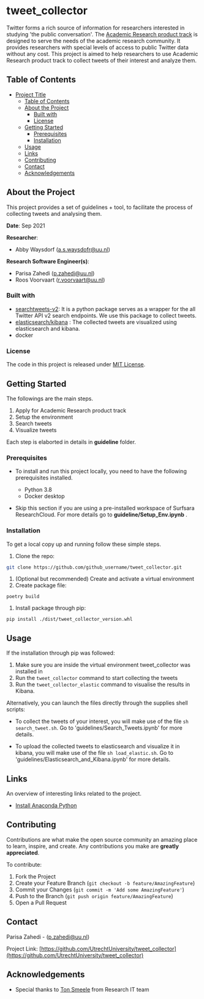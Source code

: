 <!-- Parts of this template are inspired by https://github.com/othneildrew/Best-README-Template -->

# tweet_collector

<!-- Include Github badges here (optional) -->
<!-- e.g. Github Actions workflow status -->

Twitter forms a rich source of information for researchers interested in studying 'the public conversation'. 
The [Academic Research product track](https://developer.twitter.com/en/products/twitter-api/academic-research) is designed to serve the needs of the academic research community.
It provides researchers with special levels of access to public Twitter data without any cost.
This project is aimed to help researchers to use Academic Research product track to collect tweets of their interest and analyze them.

<!-- TABLE OF CONTENTS -->
## Table of Contents

- [Project Title](#project-title)
  - [Table of Contents](#table-of-contents)
  - [About the Project](#about-the-project)
    - [Built with](#built-with)
    - [License](#license)
  - [Getting Started](#getting-started)
    - [Prerequisites](#prerequisites)
    - [Installation](#installation)
  - [Usage](#usage)
  - [Links](#links)
  - [Contributing](#contributing)
  - [Contact](#contact)
  - [Acknowledgements](#Acknowledgements)

<!-- ABOUT THE PROJECT -->
## About the Project
This project provides a set of guidelines + tool, to facilitate the process of collecting tweets and analysing them.

**Date**: Sep 2021

**Researcher**:

- Abby Waysdorf (a.s.waysdofr@uu.nl)

**Research Software Engineer(s)**:

- Parisa Zahedi (p.zahedi@uu.nl)
- Roos Voorvaart (r.voorvaart@uu.nl)

### Built with
- [searchtweets-v2](https://pypi.org/project/searchtweets-v2/): It is a python package serves as a wrapper for the all Twitter API v2 search endpoints. We use this package to collect tweets.
- [elasticsearch/kibana](https://www.elastic.co/) : The collected tweets are visualized using elasticsearch and kibana.
- docker

<!-- Do not forget to also include the license in a separate file(LICENSE[.txt/.md]) and link it properly. -->
### License

The code in this project is released under [MIT License](LICENSE).

<!-- GETTING STARTED -->
## Getting Started
The followings are the main steps. 
1. Apply for Academic Research product track
2. Setup the environment
3. Search tweets
4. Visualize tweets

Each step is elaborted in details in **guideline** folder.

### Prerequisites

* To install and run this project locally, you need to have the following prerequisites installed.

  - Python 3.8
  - Docker desktop
* Skip this section if you are using a pre-installed workspace of Surfsara ResearchCloud. For more details go to  **guideline/Setup_Env.ipynb** .  
### Installation

To get a local copy up and running follow these simple steps.

1. Clone the repo:
```sh
git clone https://github.com/github_username/tweet_collector.git
```
1. (Optional but recommended) Create and activate a virtual environment
1. Create package file:
```
poetry build
```
1. Install package through pip:
```
pip install ./dist/tweet_collector_version.whl
```

<!-- USAGE -->
## Usage
If the installation through pip was followed:
1. Make sure you are inside the virtual environment tweet_collector was installed in
1. Run the `tweet_collector` command to start collecting the tweets
1. Run the `tweet_collector_elastic` command to visualise the results in Kibana.

Alternatively, you can launch the files directly through the supplies shell scripts:
- To collect the tweets of your interest, you will make use of the file `sh search_tweet.sh`.
Go to 'guidelines/Search_Tweets.ipynb' for more details.

- To upload the collected tweets to elasticsearch and visualize it in kibana, you will make use of the file `sh load_elastic.sh`.
Go to 'guidelines/Elasticsearch_and_Kibana.ipynb' for more details.
  
<!-- LINKS -->
## Links

An overview of interesting links related to the project.
- [Install Anaconda Python](https://www.anaconda.com/download/)

<!-- CONTRIBUTING -->
## Contributing

Contributions are what make the open source community an amazing place to learn, inspire, and create. Any contributions you make are **greatly appreciated**.

To contribute:

1. Fork the Project
2. Create your Feature Branch (`git checkout -b feature/AmazingFeature`)
3. Commit your Changes (`git commit -m 'Add some AmazingFeature'`)
4. Push to the Branch (`git push origin feature/AmazingFeature`)
5. Open a Pull Request

<!-- CONTACT -->
## Contact

Parisa Zahedi - (p.zahedi@uu.nl)

Project Link: [https://github.com/UtrechtUniversity/tweet_collector](https://github.com/UtrechtUniversity/tweet_collector)

<!-- ACKNOWLEDGEMENTS -->
## Acknowledgements
* Special thanks to [Ton Smeele](A.P.M.smeele@uu.nl) from Research IT team
